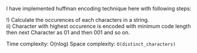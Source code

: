 I have implemented huffman encoding technique here with following steps:

!) Calculate the occurences of each characters in a string. <br>
ii) Character with highest occurence is encoded with minimum code length then next Character as 01 and then 001 and so on.

Time complexity: O(nlog) Space complexity: ```O(distinct_characters)```